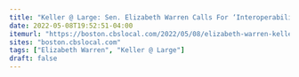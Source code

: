 ```yaml
---
title: "Keller @ Large: Sen. Elizabeth Warren Calls For ‘Interoperability’"
date: 2022-05-08T19:52:51-04:00
itemurl: "https://boston.cbslocal.com/2022/05/08/elizabeth-warren-keller-at-large-jon-keller/"
sites: "boston.cbslocal.com"
tags: ["Elizabeth Warren", "Keller @ Large"]
draft: false
---
```



